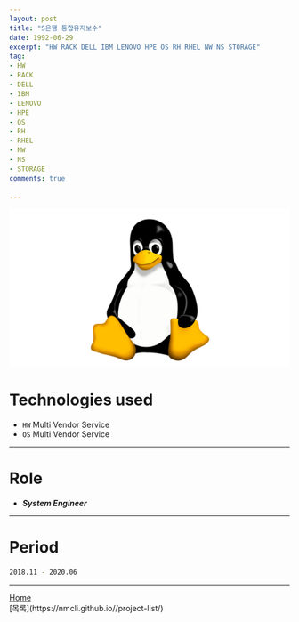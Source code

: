 ```yaml
---
layout: post
title: "S은행 통합유지보수"
date: 1992-06-29
excerpt: "HW RACK DELL IBM LENOVO HPE OS RH RHEL NW NS STORAGE"
tag:
- HW
- RACK
- DELL
- IBM
- LENOVO
- HPE
- OS
- RH
- RHEL
- NW
- NS
- STORAGE
comments: true

---
```


![Untitled](/assets/img/linux_logo.png)
# Technologies used
* `HW` Multi Vendor Service
* `OS` Multi Vendor Service

---

# Role
* ***System Engineer***

---

# Period
```bash
2018.11 - 2020.06
```
---

<div markdown="0"><a href="#" class="btn">Home</a></div>
[목록](https://nmcli.github.io//project-list/)
